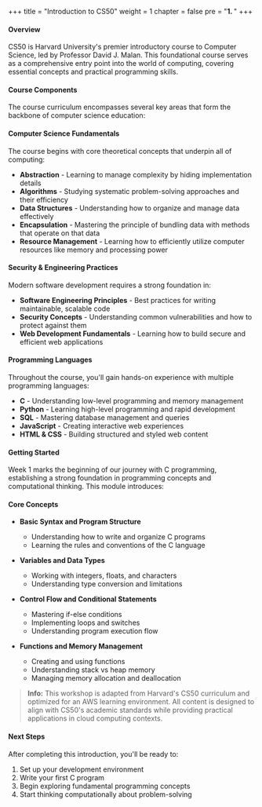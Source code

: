 +++
title = "Introduction to CS50"
weight = 1
chapter = false
pre = "<b>1. </b>"
+++


#### Overview

CS50 is Harvard University's premier introductory course to Computer Science, led by Professor David J. Malan. This foundational course serves as a comprehensive entry point into the world of computing, covering essential concepts and practical programming skills.

#### Course Components

The course curriculum encompasses several key areas that form the backbone of computer science education:

#### Computer Science Fundamentals

The course begins with core theoretical concepts that underpin all of computing:

* **Abstraction** - Learning to manage complexity by hiding implementation details
* **Algorithms** - Studying systematic problem-solving approaches and their efficiency 
* **Data Structures** - Understanding how to organize and manage data effectively
* **Encapsulation** - Mastering the principle of bundling data with methods that operate on that data
* **Resource Management** - Learning how to efficiently utilize computer resources like memory and processing power

#### Security & Engineering Practices 

Modern software development requires a strong foundation in:

* **Software Engineering Principles** - Best practices for writing maintainable, scalable code
* **Security Concepts** - Understanding common vulnerabilities and how to protect against them
* **Web Development Fundamentals** - Learning how to build secure and efficient web applications

#### Programming Languages

Throughout the course, you'll gain hands-on experience with multiple programming languages:

* **C** - Understanding low-level programming and memory management
* **Python** - Learning high-level programming and rapid development
* **SQL** - Mastering database management and queries
* **JavaScript** - Creating interactive web experiences  
* **HTML & CSS** - Building structured and styled web content

#### Getting Started

Week 1 marks the beginning of our journey with C programming, establishing a strong foundation in programming concepts and computational thinking. This module introduces:

#### Core Concepts

* **Basic Syntax and Program Structure**
  - Understanding how to write and organize C programs
  - Learning the rules and conventions of the C language

* **Variables and Data Types**
  - Working with integers, floats, and characters
  - Understanding type conversion and limitations

* **Control Flow and Conditional Statements**
  - Mastering if-else conditions
  - Implementing loops and switches 
  - Understanding program execution flow

* **Functions and Memory Management**
  - Creating and using functions
  - Understanding stack vs heap memory
  - Managing memory allocation and deallocation

> **Info:** This workshop is adapted from Harvard's CS50 curriculum and optimized for an AWS learning environment. All content is designed to align with CS50's academic standards while providing practical applications in cloud computing contexts.

#### Next Steps

After completing this introduction, you'll be ready to:

1. Set up your development environment
2. Write your first C program
3. Begin exploring fundamental programming concepts  
4. Start thinking computationally about problem-solving
